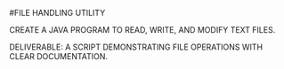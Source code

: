 #FILE HANDLING UTILITY

CREATE A JAVA PROGRAM TO READ,
WRITE, AND MODIFY TEXT FILES.

DELIVERABLE: A SCRIPT
DEMONSTRATING FILE OPERATIONS
WITH CLEAR DOCUMENTATION.
